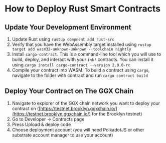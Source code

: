 # How to Deploy Rust Smart Contracts

## Update Your Development Environment

1. Update Rust using `rustup compnent add rust-src`
2. Verify that you have the WebAssembly target installed using `rustup target add wasm32-unknown-unknown --toolchain nightly`
3. Install `cargo-contract`. This is a command-line tool which you will use to build, deploy, and interact with your `ink!` contracts. You can install it using `cargo install cargo-contract --version 2.0.0-rc`
4. Compile your contract into WASM. To build a contract using `cargo`, navigate to the folder with contract and run `cargo contract build`

## Deploy Your Contract on The GGX Chain

1. Navigate to explorer of the GGX chain network you want to deploy your contract on ([https://testnet.brooklyn.ggxchain.io/](https://testnet.brooklyn.ggxchain.io/) for the Brooklyn testnet)
2. Go to Developer &rarr; Contracts page
3. Press Upload & deploy code
4. Choose deployment account (you will need PolkadotJS or other substrate account manager to use your account)
